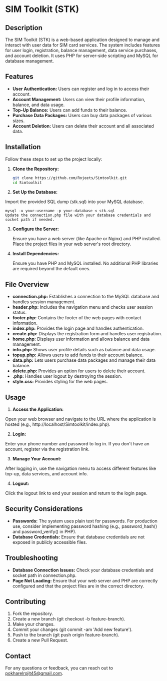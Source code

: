 # SIM Toolkit (STK)

## Description

The SIM Toolkit (STK) is a web-based application designed to manage and interact with user data for SIM card services. The system includes features for user login, registration, balance management, data service purchases, and account deletion. It uses PHP for server-side scripting and MySQL for database management.

## Features

- **User Authentication:** Users can register and log in to access their account.
- **Account Management:** Users can view their profile information, balance, and data usage.
- **Top-Up Balance:** Users can add funds to their balance.
- **Purchase Data Packages:** Users can buy data packages of various sizes.
- **Account Deletion:** Users can delete their account and all associated data.

## Installation

Follow these steps to set up the project locally:

1. **Clone the Repository:**

   ```bash
   git clone https://github.com/Rojeets/Simtoolkit.git
   cd Simtoolkit
2. **Set Up the Database:**

  Import the provided SQL dump (stk.sql) into your MySQL database.


    
    mysql -u your-username -p your-database < stk.sql
    Update the connection.php file with your database credentials and socket path if needed.

3. **Configure the Server:**

    Ensure you have a web server (like Apache or Nginx) and PHP installed. Place the project files in your web server's root directory.

4. **Install Dependencies:**

    Ensure you have PHP and MySQL installed. No additional PHP libraries are required beyond the default ones.

## File Overview
  - **connection.php:** Establishes a connection to the MySQL database and handles session management.
  - **header.php:** Includes the navigation menu and checks user session status.
  - **footer.php:** Contains the footer of the web pages with contact information.
  - **index.php:** Provides the login page and handles authentication.
  - **create.php:** Displays the registration form and handles user registration.
  - **home.php:** Displays user information and allows balance and data management.
  - **info.php:** Shows user profile details such as balance and data usage.
  - **topup.php:** Allows users to add funds to their account balance.
  - **data.php:** Lets users purchase data packages and manage their data balance.
  - **delete.php:** Provides an option for users to delete their account.
  - **.php:** Handles user logout by destroying the session.
  - **style.css:** Provides styling for the web pages.
## Usage
1. **Access the Application:**

  Open your web browser and navigate to the URL where the application is hosted (e.g., http://localhost/Simtoolkit/index.php).

2. **Login:**

  Enter your phone number and password to log in.
  If you don't have an account, register via the registration link.
  
3. **Manage Your Account:**

  After logging in, use the navigation menu to access different features like top-up, data services, and account info.
  
4. **Logout:**

  Click the logout link to end your session and return to the login page.
  
## Security Considerations
- **Passwords:** The system uses plain text for passwords. For production use, consider implementing password hashing (e.g., password_hash() and password_verify() in PHP).
- **Database Credentials:** Ensure that database credentials are not exposed in publicly accessible files.
  
## Troubleshooting
- **Database Connection Issues:** Check your database credentials and socket path in connection.php.
- **Page Not Loading:** Ensure that your web server and PHP are correctly configured and that the project files are in the correct directory.

## Contributing
1. Fork the repository.
2. Create a new branch (git checkout -b feature-branch).
3. Make your changes.
4. Commit your changes (git commit -am 'Add new feature').
5. Push to the branch (git push origin feature-branch).
6. Create a new Pull Request.

   
## Contact
For any questions or feedback, you can reach out to pokharelrojit45@gmail.com.

